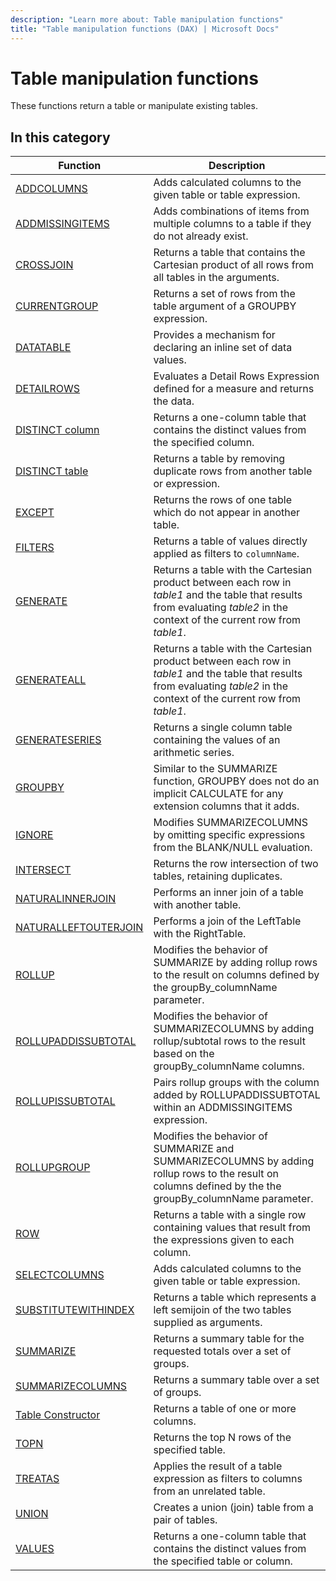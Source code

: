```yaml
---
description: "Learn more about: Table manipulation functions"
title: "Table manipulation functions (DAX) | Microsoft Docs"
---
```

# Table manipulation functions

These functions return a table or manipulate existing tables.

## In this category

|Function  |Description  |
|---------|---------|
|[ADDCOLUMNS](addcolumns-function-dax.md)      |     Adds calculated columns to the given table or table expression.          |
|[ADDMISSINGITEMS](addmissingitems-function-dax.md)       |     Adds combinations of items from multiple columns to a table if they do not already exist.    |
|[CROSSJOIN](crossjoin-function-dax.md)      |  Returns a table that contains the Cartesian product of all rows from all tables in the arguments.      |
|[CURRENTGROUP](currentgroup-function-dax.md)      |  Returns a set of rows from the table argument of a GROUPBY expression.      |
|[DATATABLE](datatable-function-dax.md)    |  Provides a mechanism for declaring an inline set of data values.        |
|[DETAILROWS](detailrows-function-dax.md)    |  Evaluates a Detail Rows Expression defined for a measure and returns the data.        |
|[DISTINCT column](distinct-function-dax.md)      |  Returns a one-column table that contains the distinct values from the specified column.       |
|[DISTINCT table](distinct-table-function-dax.md)      |  Returns a table by removing duplicate rows from another table or expression.       |
|[EXCEPT](except-function-dax.md)     |  Returns the rows of one table which do not appear in another table.       |
|[FILTERS](filters-function-dax.md)     |  Returns a table of values directly applied as filters to `columnName`.        |
|[GENERATE](generate-function-dax.md)      |  Returns a table with the Cartesian product between each row in *table1* and the table that results from evaluating *table2* in the context of the current row from *table1*.       |
|[GENERATEALL](generateall-function-dax.md)     |  Returns a table with the Cartesian product between each row in *table1* and the table that results from evaluating *table2* in the context of the current row from *table1*.         |
|[GENERATESERIES](generateseries-function-dax.md)     | Returns a single column table containing the values of an arithmetic series.        |
|[GROUPBY](groupby-function-dax.md)      |  Similar to the SUMMARIZE function, GROUPBY does not do an implicit CALCULATE for any extension columns that it adds.       |
|[IGNORE](ignore-function-dax.md)      |   Modifies SUMMARIZECOLUMNS by omitting specific expressions from the BLANK/NULL evaluation.      |
|[INTERSECT](intersect-function-dax.md)       |   Returns the row intersection of two tables, retaining duplicates.       |
|[NATURALINNERJOIN](naturalinnerjoin-function-dax.md)     |  Performs an inner join of a table with another table.        |
|[NATURALLEFTOUTERJOIN](naturalleftouterjoin-function-dax.md)     |  Performs a join of the LeftTable with the RightTable.       |
|[ROLLUP](rollup-function-dax.md)    |  Modifies the behavior of SUMMARIZE by adding rollup rows to the result on columns defined by the groupBy_columnName parameter.     |
|[ROLLUPADDISSUBTOTAL](rollupaddissubtotal-function-dax.md)    | Modifies the behavior of SUMMARIZECOLUMNS by adding rollup/subtotal rows to the result based on the groupBy_columnName columns.        |
|[ROLLUPISSUBTOTAL](rollupissubtotal-function-dax.md)    |  Pairs rollup groups with the column added by ROLLUPADDISSUBTOTAL within an ADDMISSINGITEMS expression.      |
|[ROLLUPGROUP](rollupgroup-function-dax.md)    |   Modifies the behavior of SUMMARIZE and SUMMARIZECOLUMNS by adding rollup rows to the result on columns defined by the the groupBy_columnName parameter.       |
|[ROW](row-function-dax.md)     |  Returns a table with a single row containing values that result from the expressions given to each column.         |
|[SELECTCOLUMNS](selectcolumns-function-dax.md)    |  Adds calculated columns to the given table or table expression.         |
|[SUBSTITUTEWITHINDEX](substitutewithindex-function-dax.md)      |  Returns a table which represents a left semijoin of the two tables supplied as arguments.        |
|[SUMMARIZE](summarize-function-dax.md)      | Returns a summary table for the requested totals over a set of groups.          |
|[SUMMARIZECOLUMNS](summarizecolumns-function-dax.md)      |  Returns a summary table over a set of groups.        |
|[Table Constructor](table-Constructor.md)    |  Returns a table of one or more columns.       |
|[TOPN](topn-function-dax.md)     |  Returns the top N rows of the specified table.       |
|[TREATAS](treatas-function-dax.md)     |  Applies the result of a table expression as filters to columns from an unrelated table.        |
|[UNION](union-function-dax.md)     |  Creates a union (join) table from a pair of tables.         |
|[VALUES](values-function-dax.md)     |  Returns a one-column table that contains the distinct values from the specified table or column.       |
